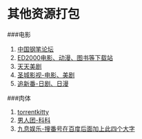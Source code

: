 # 其他资源打包

###电影
 1. [中国钢笔论坛](http://www.penbbs.com/forum.php)
 1. [ED2000电影、动漫、图书等下载站](http://www.ed2000.com/Type/%E7%94%B5%E5%BD%B1)
 1. [天天美剧](http://www.ttmeiju.com/)
 1. [圣城影视-电影、美剧](http://www.fmscg.com/)
 1. [追新番-日剧、日漫](http://www.zhuixinfan.com/main.php)
 
 
 
 
###肉体
1. [torrentkitty](https://www.torrentkitty.tv/search/)
1. [男人团-科科](http://www.nh87.cn/)
1. [九息娱乐-搜番号在百度后面加上此四个大字](http://www.9c9v.com/)
